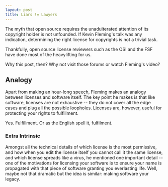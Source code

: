 ```yaml
---
layout: post
title: Liars != Lawyers
---
```

The myth that open source requires the unadulterated attention of its copyright holder is not unfounded. If Kevin Fleming's talk was any indication, determining the right license for copyrights is not a trivial task. 

Thankfully, open source license reviewers such as the OSI and the FSF have done most of the heavylifting for us. 

Why this post, then? Why not visit those forums or watch Fleming's video?

## Analogy
Apart from making an hour-long speech, Fleming makes an analogy between licenses and software itself. The key point he makes is that like software, licenses are not exhaustive -- they do not cover all the edge cases and plug all the possible loopholes. Licenses are, however, useful for protecting your rights to fulfillment. 

Yes. Fulfillment. Or as the English spell it, fulfilment. 

### Extra Intrinsic 
Amongst all the technical details of which license is the most permissive, and how when you edit the license itself you cannot call it the same license, and which license spreads like a virus, he mentioned one important detail -- one of the motivations for licensing your software is to ensure your name is propagated with that piece of software granting you everlasting life. Well, maybe not that dramatic but the idea is similar: making software your legacy. 